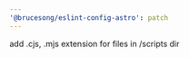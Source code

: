 ```yaml
---
'@brucesong/eslint-config-astro': patch
---
```


add .cjs, .mjs extension for files in /scripts dir
